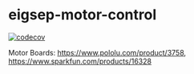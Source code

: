 # eigsep-motor-control

[![codecov](https://codecov.io/gh/EIGSEP/eigsep-motor-control/graph/badge.svg?token=S8tg2mkGwx)](https://codecov.io/gh/EIGSEP/eigsep-motor-control)

Motor Boards: https://www.pololu.com/product/3758, https://www.sparkfun.com/products/16328
